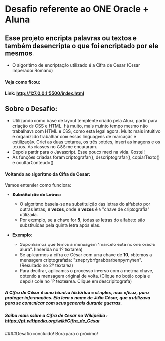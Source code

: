 # Desafio referente ao ONE Oracle + Aluna
## Esse projeto encripta palavras ou textos e também desencripta o que foi encriptado por ele mesmos. 
- O algoritimo de encriptação utilizado é a Cifra de Cesar (Cesar Imperador Romano)
#### Veja como ficou:
#### Link: http://127.0.0.1:5500/index.html

## Sobre o Desafio:
- Utilizando como base de layout templente criado pela Alura, partir para criação de CSS e HTML. Há muito, mais muinto tempo mesmo não trabalhava com HTML e CSS, como esta legal agora. Muito mais intuitivo e organizado trabalhar com essas linguagens de marcação e estilização.
  Criei as duas textarea, os três botóes, inseri as imagens e os textos. As classes no CSS me encataram.
- Depois partir para o Javascript. Esse pouco mexi na vida. Gostei!
- As funções criadas foram criptografar(), descriptografar(), copiarTexto() e ocultarConteudo()
#### Voltando ao algoritmo da Cifra de Cesar:
Vamos entender como funciona:
- **Substituição de Letras**:
   - O algoritmo baseia-se na substituição das letras do alfabeto por outras letras, **n vezes**, onde **n vezes** é a "chave de criptografia" utilizada.
   - Por exemplo, se a chave for **5**, todas as letras do alfabeto são substituídas pela quinta letra após elas.

- **Exemplo**:
   - Suponhamos que temos a mensagem "marcelo esta no one oracle alura". (Inserida no 1º textarea)
   - Se aplicarmos a cifra de César com uma chave de **10**, obtemos a mensagem criptografada: "zneprybrfgnabbarbenpyrnyhen". (Resultado no 2º textarea)
   - Para decifrar, aplicamos o processo inverso com a mesma chave, obtendo a mensagem original de volta. (Clique no botão copia e depois cole no 1º textearea. Clique em descripitografa)

##### A Cifra de César é uma técnica histórica e simples, mas eficaz, para proteger informações. Ela leva o nome de Júlio César, que a utilizava para se comunicar com seus generais durante guerras.
##### Saiba mais sobre a Cifra de Cesar no Wikipédia : https://pt.wikipedia.org/wiki/Cifra_de_César
####Desafio concluido! Bora para o próximo!





